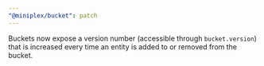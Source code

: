 ```yaml
---
"@miniplex/bucket": patch
---
```


Buckets now expose a version number (accessible through `bucket.version`) that is increased every time an entity is added to or removed from the bucket.
